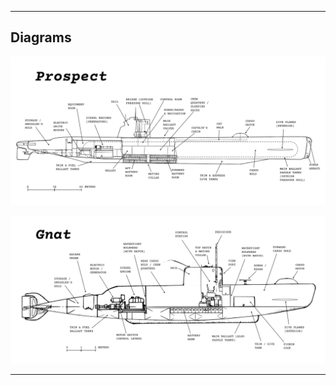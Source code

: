 
[//]: # (one_title-and-diagrams.md)

[//]: # (this file is set to only run for .epub and .html pandoc compilations)


--------------------------------------------------------------------------------

## Diagrams

[//]: # (Prospect Diagram)
![](./sub-diagrams/Prospect/Prospect-interior-diagram.png)  
  
[//]: # (Gnat Diagram)
![](./sub-diagrams/Gnat/Gnat-interior-diagram.png)  

--------------------------------------------------------------------------------


